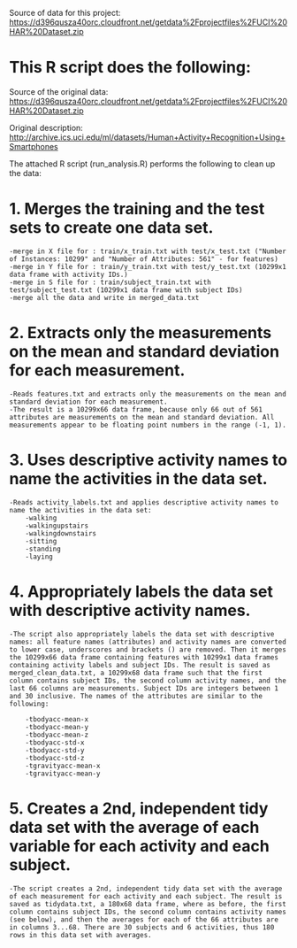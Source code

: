  Source of data for this project: https://d396qusza40orc.cloudfront.net/getdata%2Fprojectfiles%2FUCI%20HAR%20Dataset.zip

# This R script does the following:

Source of the original data: https://d396qusza40orc.cloudfront.net/getdata%2Fprojectfiles%2FUCI%20HAR%20Dataset.zip

Original description: http://archive.ics.uci.edu/ml/datasets/Human+Activity+Recognition+Using+Smartphones

The attached R script (run_analysis.R) performs the following to clean up the data:

# 1. Merges the training and the test sets to create one data set.
	-merge in X file for : train/x_train.txt with test/x_test.txt ("Number of Instances: 10299" and "Number of Attributes: 561" - for features)
	-merge in Y file for : train/y_train.txt with test/y_test.txt (10299x1 data frame with activity IDs.)
	-merge in S file for : train/subject_train.txt with test/subject_test.txt (10299x1 data frame with subject IDs)
	-merge all the data and write in merged_data.txt

# 2. Extracts only the measurements on the mean and standard deviation for each measurement.
	-Reads features.txt and extracts only the measurements on the mean and standard deviation for each measurement. 
	-The result is a 10299x66 data frame, because only 66 out of 561 attributes are measurements on the mean and standard deviation. All measurements appear to be floating point numbers in the range (-1, 1).

# 3. Uses descriptive activity names to name the activities in the data set.
	-Reads activity_labels.txt and applies descriptive activity names to name the activities in the data set:
		-walking
		-walkingupstairs
		-walkingdownstairs
		-sitting
		-standing
		-laying

# 4. Appropriately labels the data set with descriptive activity names.
	-The script also appropriately labels the data set with descriptive names: all feature names (attributes) and activity names are converted to lower case, underscores and brackets () are removed. Then it merges the 10299x66 data frame containing features with 10299x1 data frames containing activity labels and subject IDs. The result is saved as merged_clean_data.txt, a 10299x68 data frame such that the first column contains subject IDs, the second column activity names, and the last 66 columns are measurements. Subject IDs are integers between 1 and 30 inclusive. The names of the attributes are similar to the following:

		-tbodyacc-mean-x 
		-tbodyacc-mean-y 
		-tbodyacc-mean-z 
		-tbodyacc-std-x 
		-tbodyacc-std-y 
		-tbodyacc-std-z 
		-tgravityacc-mean-x 
		-tgravityacc-mean-y

# 5. Creates a 2nd, independent tidy data set with the average of each variable for each activity and each subject.
	-The script creates a 2nd, independent tidy data set with the average of each measurement for each activity and each subject. The result is saved as tidydata.txt, a 180x68 data frame, where as before, the first column contains subject IDs, the second column contains activity names (see below), and then the averages for each of the 66 attributes are in columns 3...68. There are 30 subjects and 6 activities, thus 180 rows in this data set with averages.



